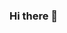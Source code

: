 ### Hi there 👋
<!-- ![omerisildak's GitHub stats](https://github-readme-stats.vercel.app/api?username=omerisildak&?count_private=true&show_icons=true&theme=tokyonight)
 -->
<!--
**omerisildak/omerisildak** is a ✨ _special_ ✨ repository because its `README.md` (this file) appears on your GitHub profile.

Here are some ideas to get you started:

- 🔭 I’m currently working on ...
- 🌱 I’m currently learning ...
- 👯 I’m looking to collaborate on ...
- 🤔 I’m looking for help with ...
- 💬 Ask me about ...
- 📫 How to reach me: ...
- 😄 Pronouns: ...
- ⚡ Fun fact: ...
-->
